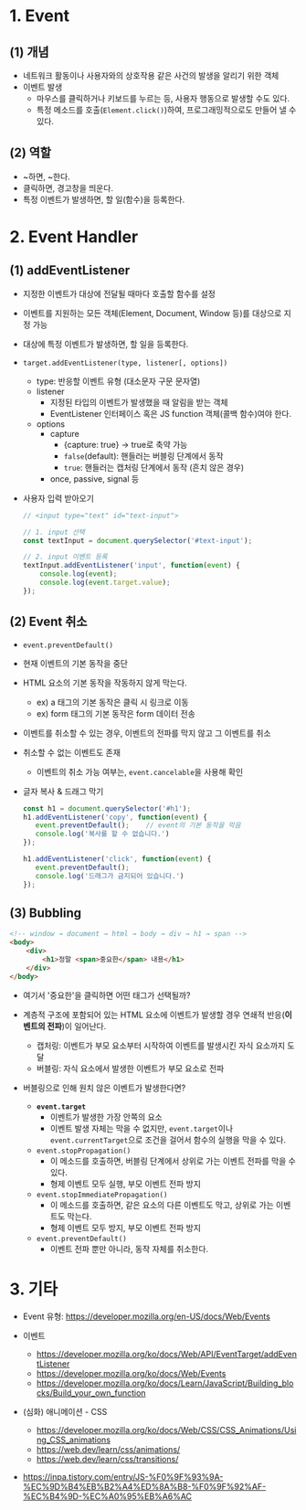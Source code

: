 # 1. Event

## (1) 개념

- 네트워크 활동이나 사용자와의 상호작용 같은 사건의 발생을 알리기 위한 객체
- 이벤트 발생
  - 마우스를 클릭하거나 키보드를 누르는 등, 사용자 행동으로 발생할 수도 있다.
  - 특정 메소드를 호출(`Element.click()`)하여, 프로그래밍적으로도 만들어 낼 수 있다.



## (2) 역할

- ~하면, ~한다.
- 클릭하면, 경고창을 띄운다.
- 특정 이벤트가 발생하면, 할 일(함수)을 등록한다.



# 2. Event Handler

## (1) addEventListener

- 지정한 이벤트가 대상에 전달될 때마다 호출할 함수를 설정
- 이벤트를 지원하는 모든 객체(Element, Document, Window 등)를 대상으로 지정 가능
- 대상에 특정 이벤트가 발생하면, 할 일을 등록한다.

- `target.addEventListener(type, listener[, options])`
  - type: 반응할 이벤트 유형 (대소문자 구문 문자열)
  - listener
    - 지정된 타입의 이벤트가 발생했을 때 알림을 받는 객체
    - EventListener 인터페이스 혹은 JS function 객체(콜백 함수)여야 한다.
  - options
    - capture
      - {capture: true} → true로 축약 가능
      - `false`(default): 핸들러는 버블링 단계에서 동작
      - `true`: 핸들러는 캡처링 단계에서 동작 (흔치 않은 경우)
    - once, passive, signal 등



- 사용자 입력 받아오기

  ```js
  // <input type="text" id="text-input">
  
  // 1. input 선택
  const textInput = document.querySelector('#text-input');
  
  // 2. input 이벤트 등록
  textInput.addEventListener('input', function(event) {
      console.log(event);
      console.log(event.target.value);
  });
  ```



## (2) Event 취소

- `event.preventDefault()`
- 현재 이벤트의 기본 동작을 중단
- HTML 요소의 기본 동작을 작동하지 않게 막는다.
  - ex) a 태그의 기본 동작은 클릭 시 링크로 이동
  - ex) form 태그의 기본 동작은 form 데이터 전송
- 이벤트를 취소할 수 있는 경우, 이벤트의 전파를 막지 않고 그 이벤트를 취소
- 취소할 수 없는 이벤트도 존재
  - 이벤트의 취소 가능 여부는, `event.cancelable`을 사용해 확인



- 글자 복사 & 드래그 막기

  ```js
  const h1 = document.querySelector('#h1');
  h1.addEventListener('copy', function(event) {
     event.preventDefault();	// event의 기본 동작을 막음
     console.log('복사를 할 수 없습니다.')
  });
  
  h1.addEventListener('click', function(event) {
     event.preventDefault();
     console.log('드래그가 금지되어 있습니다.')
  });
  ```



## (3) Bubbling

```html
<!-- window → document → html → body → div → h1 → span -->
<body>
    <div>
        <h1>정말 <span>중요한</span> 내용</h1>
    </div>
</body>
```

- 여기서 '중요한'을 클릭하면 어떤 태그가 선택될까?
- 계층적 구조에 포함되어 있는 HTML 요소에 이벤트가 발생할 경우 연쇄적 반응(**이벤트의 전파**)이 일어난다.
  - 캡처링: 이벤트가 부모 요소부터 시작하여 이벤트를 발생시킨 자식 요소까지 도달
  - 버블링:  자식 요소에서 발생한 이벤트가 부모 요소로 전파



- 버블링으로 인해 원치 않은 이벤트가 발생한다면?
  - **`event.target`**
    - 이벤트가 발생한 가장 안쪽의 요소
    - 이벤트 발생 자체는 막을 수 없지만, `event.target`이나 `event.currentTarget`으로 조건을 걸어서 함수의 실행을 막을 수 있다.
  - `event.stopPropagation()`
    - 이 메소드를 호출하면, 버블링 단계에서 상위로 가는 이벤트 전파를 막을 수 있다.
    - 형제 이벤트 모두 실행, 부모 이벤트 전파 방지
  - `event.stopImmediatePropagation()`
    - 이 메소드를 호출하면, 같은 요소의 다른 이벤트도 막고, 상위로 가는 이벤트도 막는다.
    - 형제 이벤트 모두 방지, 부모 이벤트 전파 방지
  - `event.preventDefault()`
    - 이벤트 전파 뿐만 아니라, 동작 자체를 취소한다.



# 3. 기타

- Event 유형: https://developer.mozilla.org/en-US/docs/Web/Events
- 이벤트
  - https://developer.mozilla.org/ko/docs/Web/API/EventTarget/addEventListener
  - https://developer.mozilla.org/ko/docs/Web/Events
  - https://developer.mozilla.org/ko/docs/Learn/JavaScript/Building_blocks/Build_your_own_function
- (심화) 애니메이션 - CSS
  - https://developer.mozilla.org/ko/docs/Web/CSS/CSS_Animations/Using_CSS_animations
  - https://web.dev/learn/css/animations/
  - https://web.dev/learn/css/transitions/

- https://inpa.tistory.com/entry/JS-%F0%9F%93%9A-%EC%9D%B4%EB%B2%A4%ED%8A%B8-%F0%9F%92%AF-%EC%B4%9D-%EC%A0%95%EB%A6%AC